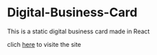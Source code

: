 # Digital-Business-Card
This is a static digital business card made in React

clich [here](https://divya-business-card.netlify.app/) to visite the site
